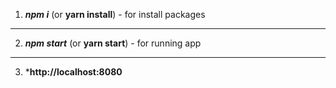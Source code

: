 1. ***npm i*** (or **yarn install**) - for install packages
---
2. ***npm start*** (or **yarn start**)  - for running app
---
3. ***http://localhost:8080**
